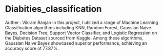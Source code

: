 # Diabities_classification
Auther : Vikram Ranjan
In this project, I utilized a range of Machine Learning Classification algorithms including KNN, Random Forest, Gaussian Naive Bayes, Decision Tree, Support Vector Classifier, and Logistic Regression on the Diabetes Dataset sourced from Kaggle. Among these algorithms, Gaussian Naive Bayes showcased superior performance, achieving an accuracy score of 77.87%.
